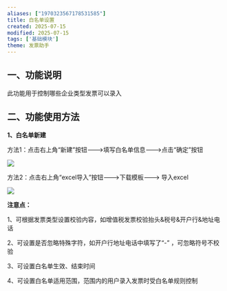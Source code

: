 ```yaml
---
aliases: ["1970323567178531585"]
title: 白名单设置
created: 2025-07-15
modified: 2025-07-15
tags: ['基础模块']
theme: 发票助手
---
```


## 一、功能说明

此功能用于控制哪些企业类型发票可以录入

## 二、功能使用方法

**1、白名单新建**

方法1：点击右上角“新建”按钮--->填写白名单信息--->点击“确定”按钮

![](2c5722389452ef37e9812ee3ded7a35c.jpg)

方法2：点击右上角“excel导入”按钮--->下载模板---> 导入excel

![](aea0351666f8382f46e07ac3002e942a.jpg)

**注意点：**

1、可根据发票类型设置校验内容，如增值税发票校验抬头&税号&开户行&地址电话

2、可设置是否忽略特殊字符，如开户行地址电话中填写了“-” ，可忽略符号不校验

3、可设置白名单生效、结束时间

4、可设置白名单适用范围，范围内的用户录入发票时受白名单规则控制